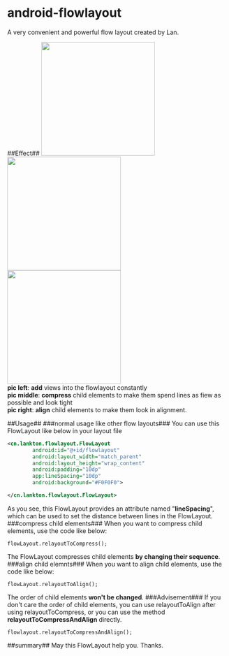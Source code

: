 # android-flowlayout
A very convenient and powerful flow layout created by Lan.

##Effect##
<img src="https://github.com/lankton/android-flowlayout/blob/master/pictures/flowlayout_add.gif?raw=true" width="260px"/>
<img src="https://github.com/lankton/android-flowlayout/blob/master/pictures/flowlayout_compress.gif?raw=true" width="260px"/>
<img src="https://github.com/lankton/android-flowlayout/blob/master/pictures/flowlayout_align.gif?raw=true" width="260px"/>   
**pic left**:  **add** views into the flowlayout constantly  
**pic middle**: **compress** child elements to make them spend lines as fiew as possible and look tight   
**pic right**: **align** child elements to make them look in alignment.  

##Usage##
###normal usage like other flow layouts###
You can use this FlowLayout like below in your layout file
```xml
<cn.lankton.flowlayout.FlowLayout
        android:id="@+id/flowlayout"
        android:layout_width="match_parent"
        android:layout_height="wrap_content"
        android:padding="10dp"
        app:lineSpacing="10dp"
        android:background="#F0F0F0">

</cn.lankton.flowlayout.FlowLayout>
```
As you see, this FlowLayout provides an attribute named "**lineSpacing**", which can be used to set the distance between lines in the FlowLayout.
###compress child elements###
When you want to compress child elements, use the code like below:  
```
flowLayout.relayoutToCompress();
```
The FlowLayout compresses child elements **by changing their sequence**.
###align child elemnts###
When you want to align child elements, use the code like below: 
```
flowLayout.relayoutToAlign();
```
The order of child elements **won't be changed**.
###Advisement###
If you don't care the order of child elements, you can use relayoutToAlign after using relayoutToCompress, or you can use the method **relayoutToCompressAndAlign** directly.  
```
flowlayout.relayoutToCompressAndAlign();
```
##summary##
May this FlowLayout help you. Thanks.
